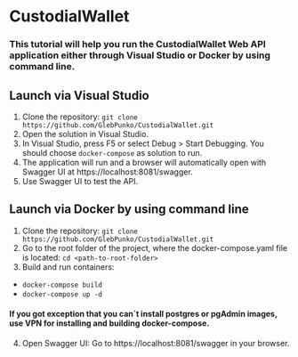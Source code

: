 # CustodialWallet
### This tutorial will help you run the CustodialWallet Web API application either through Visual Studio or Docker by using command line.
## Launch via Visual Studio
1. Clone the repository:
`git clone https://github.com/GlebPunko/CustodialWallet.git`
2. Open the solution in Visual Studio.
3. In Visual Studio, press F5 or select Debug > Start Debugging. You should choose `docker-compose` as solution to run.
4. The application will run and a browser will automatically open with Swagger UI at https://localhost:8081/swagger.
5. Use Swagger UI to test the API.
## Launch via Docker by using command line
1. Clone the repository:
`git clone https://github.com/GlebPunko/CustodialWallet.git`
2. Go to the root folder of the project, where the docker-compose.yaml file is located:
`cd <path-to-root-folder>`
3. Build and run containers:
- `docker-compose build`
- `docker-compose up -d`
#### If you got exception that you can`t install postgres or pgAdmin images, use VPN for installing and building docker-compose.
4. Open Swagger UI:
Go to https://localhost:8081/swagger in your browser.
